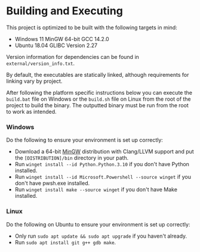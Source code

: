 # Building and Executing
This project is optimized to be built with the following targets in mind:
- Windows 11 MinGW 64-bit GCC 14.2.0
- Ubuntu 18.04 GLIBC Version 2.27

Version information for dependencies can be found in `external/version_info.txt`.

By default, the executables are statically linked, although requirements for linking vary by
project.

After following the platform specific instructions below you can execute the `build.bat` file on
Windows or the `build.sh` file on Linux from the root of the project to build the binary. The
outputted binary must be run from the root to work as intended.

### Windows
Do the following to ensure your environment is set up correctly:
- Download a 64-bit [MinGW](https://winlibs.com/) distribution with Clang/LLVM support and put the
  `[DISTRIBUTION]/bin` directory in your path.
- Run `winget install --id Python.Python.3.10` if you don't have Python installed.
- Run `winget install --id Microsoft.Powershell --source winget` if you don't have pwsh.exe
  installed.
- Run `winget install make --source winget` if you don't have Make installed.

### Linux
Do the following on Ubuntu to ensure your environment is set up correctly:
- Only run `sudo apt update && sudo apt upgrade` if you haven't already.
- Run `sudo apt install git g++ gdb make`.
